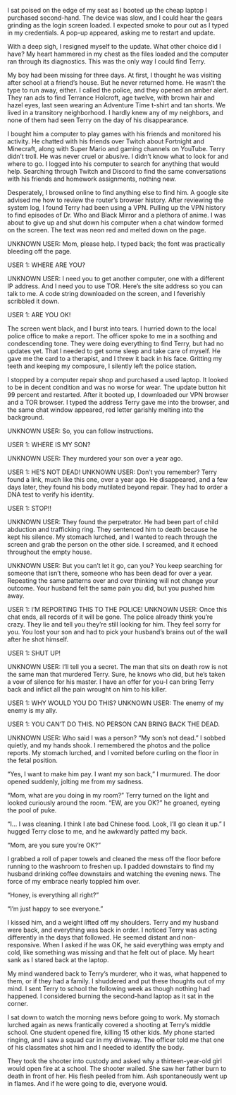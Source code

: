  

I sat poised on the edge of my seat as I booted up the cheap laptop I purchased second-hand. The device was slow, and I could hear the gears grinding as the login screen loaded. I expected smoke to pour out as I typed in my credentials. A pop-up appeared, asking me to restart and update. 

With a deep sigh, I resigned myself to the update. What other choice did I have? My heart hammered in my chest as the files loaded and the computer ran through its diagnostics. This was the only way I could find Terry. 

My boy had been missing for three days. At first, I thought he was visiting after school at a friend’s house. But he never returned home. He wasn’t the type to run away, either. I called the police, and they opened an amber alert. They ran ads to find Terrance Holcroft, age twelve, with brown hair and hazel eyes, last seen wearing an Adventure Time t-shirt and tan shorts. We lived in a transitory neighborhood. I hardly knew any of my neighbors, and none of them had seen Terry on the day of his disappearance. 

I bought him a computer to play games with his friends and monitored his activity. He chatted with his friends over Twitch about Fortnight and Minecraft, along with Super Mario and gaming channels on YouTube. Terry didn’t troll. He was never cruel or abusive. I didn’t know what to look for and where to go. I logged into his computer to search for anything that would help. Searching through Twitch and Discord to find the same conversations with his friends and homework assignments, nothing new.

Desperately, I browsed online to find anything else to find him. A google site advised me how to review the router’s browser history. After reviewing the system log, I found Terry had been using a VPN. Pulling up the VPN history to find episodes of Dr. Who and Black Mirror and a plethora of anime. I was about to give up and shut down his computer when a chat window formed on the screen. The text was neon red and melted down on the page. 

UNKNOWN USER: Mom, please help. I typed back; the font was practically bleeding off the page. 

USER 1: WHERE ARE YOU? 

UNKNOWN USER: I need you to get another computer, one with a different IP address. And I need you to use TOR. Here’s the site address so you can talk to me. A code string downloaded on the screen, and I feverishly scribbled it down. 

USER 1: ARE YOU OK! 

The screen went black, and I burst into tears. I hurried down to the local police office to make a report. The officer spoke to me in a soothing and condescending tone. They were doing everything to find Terry, but had no updates yet. That I needed to get some sleep and take care of myself. He gave me the card to a therapist, and I threw it back in his face. Gritting my teeth and keeping my composure, I silently left the police station.

I stopped by a computer repair shop and purchased a used laptop. It looked to be in decent condition and was no worse for wear. The update button hit 99 percent and restarted. After it booted up, I downloaded our VPN browser and a TOR browser. I typed the address Terry gave me into the browser, and the same chat window appeared, red letter garishly melting into the background. 

UNKNOWN USER: So, you can follow instructions. 

USER 1: WHERE IS MY SON? 

UNKNOWN USER: They murdered your son over a year ago. 

USER 1: HE’S NOT DEAD! UNKNOWN USER: Don’t you remember? Terry found a link, much like this one, over a year ago. He disappeared, and a few days later, they found his body mutilated beyond repair. They had to order a DNA test to verify his identity.

USER 1: STOP!! 

UNKNOWN USER: They found the perpetrator. He had been part of child abduction and trafficking ring. They sentenced him to death because he kept his silence. My stomach lurched, and I wanted to reach through the screen and grab the person on the other side. I screamed, and it echoed throughout the empty house. 

UNKNOWN USER: But you can’t let it go, can you? You keep searching for someone that isn’t there, someone who has been dead for over a year. Repeating the same patterns over and over thinking will not change your outcome. Your husband felt the same pain you did, but you pushed him away. 

USER 1: I’M REPORTING THIS TO THE POLICE! UNKNOWN USER: Once this chat ends, all records of it will be gone. The police already think you’re crazy. They lie and tell you they’re still looking for him. They feel sorry for you. You lost your son and had to pick your husband’s brains out of the wall after he shot himself. 

USER 1: SHUT UP! 

UNKNOWN USER: I’ll tell you a secret. The man that sits on death row is not the same man that murdered Terry. Sure, he knows who did, but he’s taken a vow of silence for his master. I have an offer for you-I can bring Terry back and inflict all the pain wrought on him to his killer. 

USER 1: WHY WOULD YOU DO THIS? UNKNOWN USER: The enemy of my enemy is my ally. 

USER 1: YOU CAN’T DO THIS. NO PERSON CAN BRING BACK THE DEAD. 

UNKNOWN USER: Who said I was a person? “My son’s not dead.” I sobbed quietly, and my hands shook. I remembered the photos and the police reports. My stomach lurched, and I vomited before curling on the floor in the fetal position. 

“Yes, I want to make him pay. I want my son back,” I murmured. The door opened suddenly, jolting me from my sadness.

“Mom, what are you doing in my room?” Terry turned on the light and looked curiously around the room. “EW, are you OK?” he groaned, eyeing the pool of puke. 

“I... I was cleaning. I think I ate bad Chinese food. Look, I’ll go clean it up.” I hugged Terry close to me, and he awkwardly patted my back.

“Mom, are you sure you’re OK?” 

I grabbed a roll of paper towels and cleaned the mess off the floor before running to the washroom to freshen up. **I** padded downstairs to find my husband drinking coffee downstairs and watching the evening news. The force of my embrace nearly toppled him over. 

“Honey, is everything all right?” 

“I’m just happy to see everyone.”

I kissed him, and a weight lifted off my shoulders. Terry and my husband were back, and everything was back in order. I noticed Terry was acting differently in the days that followed. He seemed distant and non-responsive. When I asked if he was OK, he said everything was empty and cold, like something was missing and that he felt out of place. My heart sank as I stared back at the laptop. 

My mind wandered back to Terry’s murderer, who it was, what happened to them, or if they had a family. I shuddered and put these thoughts out of my mind. I sent Terry to school the following week as though nothing had happened. I considered burning the second-hand laptop as it sat in the corner. 

I sat down to watch the morning news before going to work. My stomach lurched again as news frantically covered a shooting at Terry’s middle school. One student opened fire, killing 15 other kids. My phone started ringing, and I saw a squad car in my driveway. The officer told me that one of his classmates shot him and I needed to identify the body. 

They took the shooter into custody and asked why a thirteen-year-old girl would open fire at a school. The shooter wailed. She saw her father burn to death in front of her. His flesh peeled from him. Ash spontaneously went up in flames. And if he were going to die, everyone would.